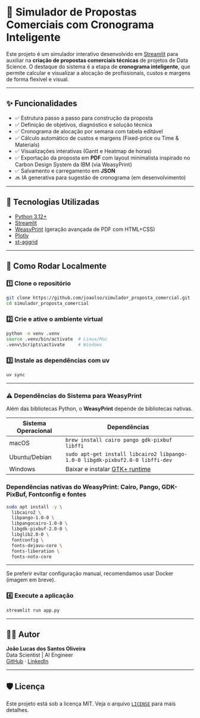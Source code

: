 
# 🧠 Simulador de Propostas Comerciais com Cronograma Inteligente

Este projeto é um simulador interativo desenvolvido em [Streamlit](https://streamlit.io/) para auxiliar na **criação de propostas comerciais técnicas** de projetos de Data Science. O destaque do sistema é a etapa de **cronograma inteligente**, que permite calcular e visualizar a alocação de profissionais, custos e margens de forma flexível e visual.

---

## ✨ Funcionalidades

- ✅ Estrutura passo a passo para construção da proposta
- ✅ Definição de objetivos, diagnóstico e solução técnica
- ✅ Cronograma de alocação por semana com tabela editável
- ✅ Cálculo automático de custos e margens (Fixed-price ou Time & Materials)
- ✅ Visualizações interativas (Gantt e Heatmap de horas)
- ✅ Exportação da proposta em **PDF** com layout minimalista inspirado no Carbon Design System da IBM (via WeasyPrint)
- ✅ Salvamento e carregamento em **JSON**
- 🔜 IA generativa para sugestão de cronograma (em desenvolvimento)

---

## 🧩 Tecnologias Utilizadas

- [Python 3.12+](https://www.python.org)
- [Streamlit](https://streamlit.io)
- [WeasyPrint](https://weasyprint.org/) (geração avançada de PDF com HTML+CSS)
- [Plotly](https://plotly.com/python/)
- [st-aggrid](https://github.com/PablocFonseca/streamlit-aggrid)

---

## 🚀 Como Rodar Localmente

### 1️⃣ Clone o repositório

```bash
git clone https://github.com/joaolso/simulador_proposta_comercial.git
cd simulador_proposta_comercial
```

### 2️⃣ Crie e ative o ambiente virtual

```bash
python -m venv .venv
source .venv/bin/activate  # Linux/Mac
.venv\Scripts\activate     # Windows
```

### 3️⃣ Instale as dependências com uv

```bash
uv sync
```
---

### ⚠️ Dependências do Sistema para WeasyPrint

Além das bibliotecas Python, o **WeasyPrint** depende de bibliotecas nativas.

| Sistema Operacional | Dependências |
|----------------------|--------------|
| macOS               | `brew install cairo pango gdk-pixbuf libffi` |
| Ubuntu/Debian       | `sudo apt-get install libcairo2 libpango-1.0-0 libgdk-pixbuf2.0-0 libffi-dev` |
| Windows             | Baixar e instalar [GTK+ runtime](https://github.com/tschoonj/GTK-for-Windows-Runtime-Environment-Installer) |

### Dependências nativas do WeasyPrint: Cairo, Pango, GDK-PixBuf, Fontconfig e fontes
```bash
sudo apt install -y \
  libcairo2 \
  libpango-1.0-0 \
  libpangocairo-1.0-0 \
  libgdk-pixbuf-2.0-0 \
  libglib2.0-0 \
  fontconfig \
  fonts-dejavu-core \
  fonts-liberation \
  fonts-noto-core
```

---

Se preferir evitar configuração manual, recomendamos usar Docker (imagem em breve).

### 4️⃣ Execute a aplicação

```bash
streamlit run app.py
```

---

## 🧑‍💻 Autor

**João Lucas dos Santos Oliveira**  
Data Scientist | AI Engineer  
[GitHub](https://github.com/joaodosdados) · [LinkedIn](https://linkedin.com/in/joaodosdados)

---

## 🛡️ Licença

Este projeto está sob a licença MIT. Veja o arquivo [`LICENSE`](LICENSE) para mais detalhes.
